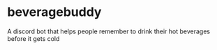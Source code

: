 # beveragebuddy
A discord bot that helps people remember to drink their hot beverages before it gets cold 
